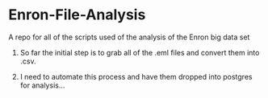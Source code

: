 # Enron-File-Analysis
A repo for all of the scripts used of the analysis of the Enron big data set

1. So far the initial step is to grab all of the .eml files and convert them into .csv.

2. I need to automate this process and have them dropped into postgres for analysis...
